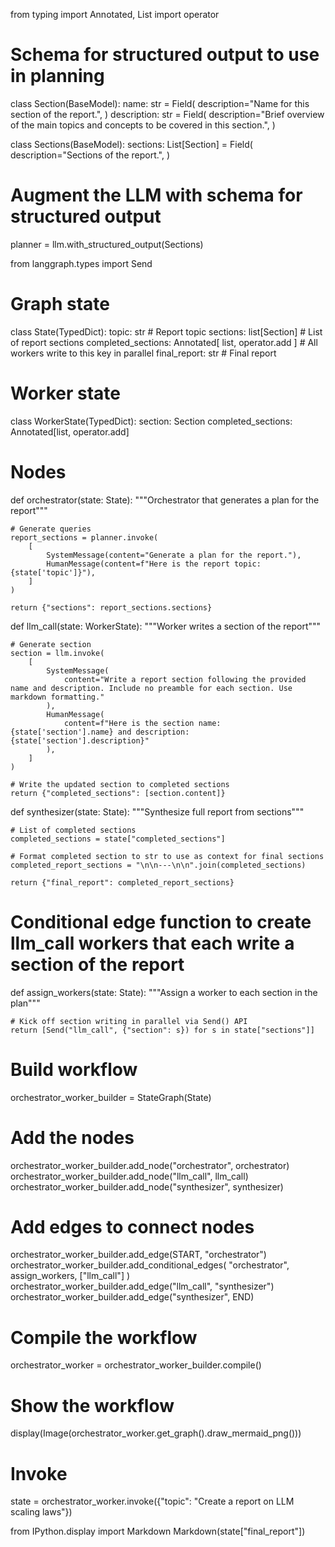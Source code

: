 from typing import Annotated, List
import operator


# Schema for structured output to use in planning
class Section(BaseModel):
    name: str = Field(
        description="Name for this section of the report.",
    )
    description: str = Field(
        description="Brief overview of the main topics and concepts to be covered in this section.",
    )


class Sections(BaseModel):
    sections: List[Section] = Field(
        description="Sections of the report.",
    )


# Augment the LLM with schema for structured output
planner = llm.with_structured_output(Sections)

from langgraph.types import Send


# Graph state
class State(TypedDict):
    topic: str  # Report topic
    sections: list[Section]  # List of report sections
    completed_sections: Annotated[
        list, operator.add
    ]  # All workers write to this key in parallel
    final_report: str  # Final report


# Worker state
class WorkerState(TypedDict):
    section: Section
    completed_sections: Annotated[list, operator.add]


# Nodes
def orchestrator(state: State):
    """Orchestrator that generates a plan for the report"""

    # Generate queries
    report_sections = planner.invoke(
        [
            SystemMessage(content="Generate a plan for the report."),
            HumanMessage(content=f"Here is the report topic: {state['topic']}"),
        ]
    )

    return {"sections": report_sections.sections}


def llm_call(state: WorkerState):
    """Worker writes a section of the report"""

    # Generate section
    section = llm.invoke(
        [
            SystemMessage(
                content="Write a report section following the provided name and description. Include no preamble for each section. Use markdown formatting."
            ),
            HumanMessage(
                content=f"Here is the section name: {state['section'].name} and description: {state['section'].description}"
            ),
        ]
    )

    # Write the updated section to completed sections
    return {"completed_sections": [section.content]}


def synthesizer(state: State):
    """Synthesize full report from sections"""

    # List of completed sections
    completed_sections = state["completed_sections"]

    # Format completed section to str to use as context for final sections
    completed_report_sections = "\n\n---\n\n".join(completed_sections)

    return {"final_report": completed_report_sections}


# Conditional edge function to create llm_call workers that each write a section of the report
def assign_workers(state: State):
    """Assign a worker to each section in the plan"""

    # Kick off section writing in parallel via Send() API
    return [Send("llm_call", {"section": s}) for s in state["sections"]]


# Build workflow
orchestrator_worker_builder = StateGraph(State)

# Add the nodes
orchestrator_worker_builder.add_node("orchestrator", orchestrator)
orchestrator_worker_builder.add_node("llm_call", llm_call)
orchestrator_worker_builder.add_node("synthesizer", synthesizer)

# Add edges to connect nodes
orchestrator_worker_builder.add_edge(START, "orchestrator")
orchestrator_worker_builder.add_conditional_edges(
    "orchestrator", assign_workers, ["llm_call"]
)
orchestrator_worker_builder.add_edge("llm_call", "synthesizer")
orchestrator_worker_builder.add_edge("synthesizer", END)

# Compile the workflow
orchestrator_worker = orchestrator_worker_builder.compile()

# Show the workflow
display(Image(orchestrator_worker.get_graph().draw_mermaid_png()))

# Invoke
state = orchestrator_worker.invoke({"topic": "Create a report on LLM scaling laws"})

from IPython.display import Markdown
Markdown(state["final_report"])